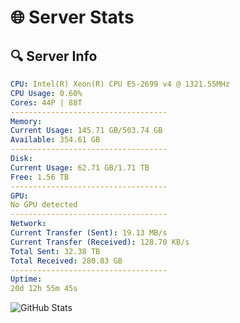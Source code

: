 # 🌐 Server Stats
## 🔍 Server Info
```yaml
CPU: Intel(R) Xeon(R) CPU E5-2699 v4 @ 1321.55MHz
CPU Usage: 0.60%
Cores: 44P | 88T
-----------------------------------
Memory:
Current Usage: 145.71 GB/503.74 GB
Available: 354.61 GB
-----------------------------------
Disk:
Current Usage: 62.71 GB/1.71 TB
Free: 1.56 TB
-----------------------------------
GPU:
No GPU detected
-----------------------------------
Network:
Current Transfer (Sent): 19.13 MB/s
Current Transfer (Received): 128.70 KB/s
Total Sent: 32.38 TB
Total Received: 280.83 GB
-----------------------------------
Uptime:
20d 12h 55m 45s
```
![GitHub Stats](https://img.shields.io/badge/Updated-2025-03-28_10:18:34-blue)